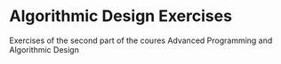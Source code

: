 # Algorithmic Design Exercises
Exercises of the second part of the coures Advanced Programming and Algorithmic Design
